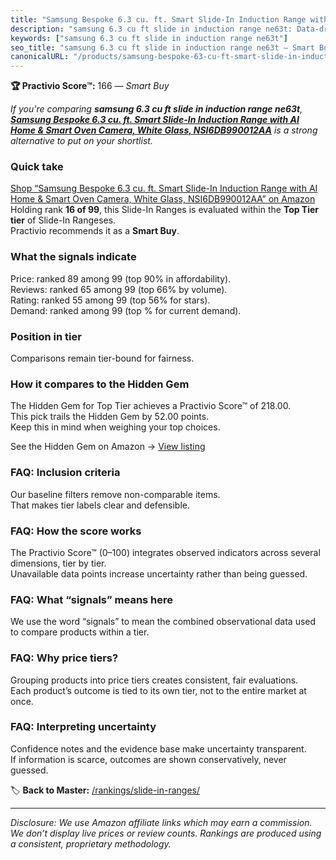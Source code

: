 ```yaml
---
title: "Samsung Bespoke 6.3 cu. ft. Smart Slide-In Induction Range with AI Home & Smart Oven Camera, White Glass, NSI6DB990012AA"
description: "samsung 6.3 cu ft slide in induction range ne63t: Data-driven within Top Tier ranking using the Practivio Score™. Positioned by quality, value, demand, findabi…"
keywords: ["samsung 6.3 cu ft slide in induction range ne63t"]
seo_title: "samsung 6.3 cu ft slide in induction range ne63t — Smart Buy Top Tier (2025)"
canonicalURL: "/products/samsung-bespoke-63-cu-ft-smart-slide-in-induction-range-with-ai-home-smart-oven-camera-white-glass-nsi6db990012aa-B0DDRP5VNX/"
---
```


**🏆 Practivio Score™:** 166 — _Smart Buy_


*If you're comparing **samsung 6.3 cu ft slide in induction range ne63t**, **[Samsung Bespoke 6.3 cu. ft. Smart Slide-In Induction Range with AI Home & Smart Oven Camera, White Glass, NSI6DB990012AA](https://www.amazon.com/dp/B0DDRP5VNX?tag=practivio-20)** is a strong alternative to put on your shortlist.*
### Quick take
[Shop “Samsung Bespoke 6.3 cu. ft. Smart Slide-In Induction Range with AI Home & Smart Oven Camera, White Glass, NSI6DB990012AA” on Amazon](https://www.amazon.com/dp/B0DDRP5VNX?tag=practivio-20)
Holding rank **16 of 99**, this Slide-In Ranges is evaluated within the **Top Tier tier** of Slide-In Rangeses.  
Practivio recommends it as a **Smart Buy**.

### What the signals indicate
Price: ranked 89 among 99 (top 90% in affordability).  
Reviews: ranked 65 among 99 (top 66% by volume).  
Rating: ranked 55 among 99 (top 56% for stars).  
Demand: ranked  among 99 (top % for current demand).

### Position in tier
Comparisons remain tier-bound for fairness.

### How it compares to the Hidden Gem
The Hidden Gem for Top Tier achieves a Practivio Score™ of 218.00.  
This pick trails the Hidden Gem by 52.00 points.  
Keep this in mind when weighing your top choices.  

See the Hidden Gem on Amazon → [View listing](https://www.amazon.com/dp/B088FZHKKL?tag=practivio-20)

### FAQ: Inclusion criteria
Our baseline filters remove non-comparable items.  
That makes tier labels clear and defensible.

### FAQ: How the score works
The Practivio Score™ (0–100) integrates observed indicators across several dimensions, tier by tier.  
Unavailable data points increase uncertainty rather than being guessed.

### FAQ: What “signals” means here
We use the word “signals” to mean the combined observational data used to compare products within a tier.

### FAQ: Why price tiers?
Grouping products into price tiers creates consistent, fair evaluations.  
Each product’s outcome is tied to its own tier, not to the entire market at once.

### FAQ: Interpreting uncertainty
Confidence notes and the evidence base make uncertainty transparent.  
If information is scarce, outcomes are shown conservatively, never guessed.


🏷️ **Back to Master:** [/rankings/slide-in-ranges/](/rankings/slide-in-ranges/)

---
_Disclosure: We use Amazon affiliate links which may earn a commission. We don’t display live prices or review counts. Rankings are produced using a consistent, proprietary methodology._
